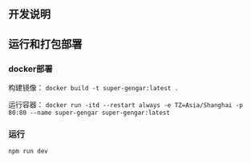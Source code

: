 ## 开发说明

## 运行和打包部署

### docker部署

构建镜像：
`docker build -t super-gengar:latest .`

运行容器：
`docker run -itd --restart always -e TZ=Asia/Shanghai -p 80:80 --name super-gengar super-gengar:latest`

### 运行

```bash
npm run dev
```
